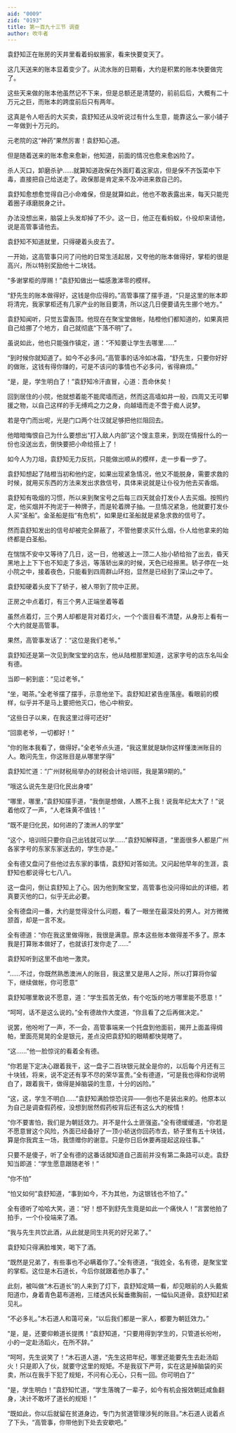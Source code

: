 ```yaml
---
aid: "0009"
zid: "0193"
title: 第一百九十三节 调查
author: 吹牛者
---
```


袁舒知正在账房的天井里看着蚂蚁搬家，看来快要变天了。

这几天送来的账本显着变少了。从流水账的日期看，大约是积累的账本快要做完了。

这些天来做的账本他虽然记不下来，但是总额还是清楚的，前前后后，大概有二十万元之巨，而账本的跨度前后只有两年。

这真是令人咂舌的大买卖，袁舒知还从没听说过有什么生意，能靠这么一家小铺子一年做到十万元的。

元老院的这“神药”果然厉害！袁舒知心道。

但是随着送来的账本愈来愈新，他知道，前面的情况也愈来愈凶险了。

杀人灭口，卸磨杀驴……就算知道政保在外面盯着这家店，但是保不齐饭菜中下毒，直接把自己给送走了。政保那是肯定来不及冲进来救自己的。

袁舒知愈想愈觉得自己小命难保，但是就算如此，他也不敢表露出来，每天只能兜着圈子琢磨脱身之计。

办法没想出来，脑袋上头发却掉了不少。这一日，他正在看蚂蚁，仆役却来请他，说是高管事请他去。

袁舒知不知道就里，只得硬着头皮去了。

一开始，这高管事只问了问他的日常生活起居，又夸他的账本做得好，掌柜的很是高兴，所以特别奖励他十二块钱。

“多谢掌柜的厚赐！”袁舒知做出一幅感激涕零的模样。

“舒先生的账本做得好，这钱是你应得的。”高管事摆了摆手道，“只是这里的账本即将清完，我家掌柜还有几家产业的账目要清，所以这几日便要请先生挪个地方。”

袁舒知闻听，只觉五雷轰顶。他现在在聚宝堂做帐，陆橙他们都知道的，如果真把自己给挪了个地方，自己就彻底“下落不明”了。

虽说如此，他也只能强作镇定，道：“不知要让学生去哪里……”

“到时候你就知道了。如今不必多问。”高管事的话冷如冰霜，“舒先生，只要你好好的做账，这钱有得你赚的，可是不该问的事情也不必多问，省得麻烦。”

“是，是，学生明白了！”袁舒知冷汗直冒，心道：吾命休矣！

回到居住的小院，他就想着能不能爬墙而逃，然而这高墙如井一般，四周又无可攀援之物，以自己这样的手无缚鸡之力之身，向越墙而走不啻于痴人说梦。

若是夺门而出呢，光是门口两个壮汉就足够把他拦阻回去。

他暗暗悔恨自己为什么要想出“打入敌人内部”这个馊主意来，到现在情报什么的一份也没送出去，倒快要把小命给搭上了！

如今人为刀俎，袁舒知无力反抗，只能做出顺从的模样，走一步看一步了。

袁舒知想起了陆橙当初和他约定，如果出现紧急情况，他又不能脱身，需要求救的时候，就用买东西的方法来发出求救信号，具体来说就是让仆役为他去买香烟。

袁舒知有吸烟的习惯，所以来到聚宝号之后每三四天就会打发仆人去买烟。按照约定，他买烟并不拘泥于一种牌子，而是轮着牌子抽。一旦情况紧急，他就要打发仆人买“圣船”。金圣船是指“有危机”，如果是红圣船就是紧急求救的信号了。

然而袁舒知发出的信号却被完全屏蔽了，不管他要求买什么烟，仆人给他拿来的始终都是白圣船。

在惴惴不安中又等待了几日，这一日，他被送上一顶二人抬小轿给抬了出去，昏天黑地上上下下也不知走了多远，等落轿出来的时候，天色已经擦黑。轿子停在一处小院之中，接着夜色，只能看到四周群山环抱，显然是已经到了深山之中了。

袁舒知硬着头皮下了轿子，被人带到了院中正房。

正房之中点着灯，有三个男人正端坐着等着

虽然点着灯，三个男人却都是背对着灯火，一个个面目看不清楚，从身形上看有一个大约就是高管事。

果然，高管事发话了：“这位是我们老爷。”

袁舒知还是第一次见到聚宝堂的店东，他从陆橙那里知道，这家字号的店东名叫全有德。

当即一躬到底：“见过老爷。”

“坐，喝茶。”全老爷摆了摆手，示意他坐下。袁舒知赶紧告座落座。看眼前的模样，似乎并不是马上要把他灭口，他心中稍安。

“这些日子以来，在我这里过得可还好”

“回禀老爷，一切都好！”

“你的账本我看了，做得好。”全老爷点头道，“我这里就是缺你这样懂澳洲账目的人。敢问先生，你这账目是从哪里学得”

袁舒知忙道：“广州财税局举办的财税会计培训班，我是第9期的。”

“哦这么说先生是归化民出身喽”

“哪里，哪里，”袁舒知摆手道，“我倒是想做，人瞧不上我！说我年纪太大了！”说着他叹了一声，“人老珠黄不值钱！”

“既不是归化民，如何进的了澳洲人的学堂”

“这个，培训班只要你自己出钱就可以学……”袁舒知解释道，“里面很多人都是广州各家字号的东家东家送去的，学生亦是。”

全有德又盘问了些他过去东家的事情，袁舒知对答如流。又问起他早年的生涯，袁舒知也都说得七七八八。

这一盘问，倒让袁舒知上了心。因为他到聚宝堂，高管事也没问得如此的详细，若真要灭他的口，似乎无此必要。



全有德盘问一番，大约是觉得没什么问题，看了一眼坐在最深处的男人。对方微微颔首，却是一言不发。

全有德道：“你在我这里做得账，我很是满意。原本这些账本做得差不多了。原本我是打算账本做好了，也就该打发你走了……”

袁舒知听到这里不由地一激灵。

“……不过，你既然熟悉澳洲人的账目，我这里又是用人之际，所以打算将你留下，继续做帐，你可愿意”

袁舒知哪里敢说不愿意，道：“学生孤苦无依，有个吃饭的地方哪里能不愿意！”

“呵呵，话不是这么说的。”全有德故作大度道，“你且看了之后再做决定。”

说罢，他吩咐了一声，不一会，高管事端来一个托盘到他面前，揭开上面盖得绸帕，里面亮晃晃的全是银元，差点没把袁舒知的眼睛都快晃瞎了。

“这……”他一脸惊诧的看着全有德。

“你若是下定决心跟着我干，这一盘子二百块银元就全是你的，以后每个月还有三十块钱，将来，说不定还有享不尽的荣华富贵。”全有德道，“可是我也得和你说明白了，跟着我干，做得是掉脑袋的生意，十分的凶险。”

“这，这，学生不明白……”袁舒知满脸惊恐诧异――倒也不是装出来的。他原本以为自己是调查假药桉，没想到居然假药桉背后还有这么大的桉情！

“你不要害怕，我们是为朝廷效力。并不是什么土匪强盗。”全有德缓缓道，“你若是不愿意冒这个风险，外面已经备好了一顶小轿送你回药市去，轿子里有五十块钱，算是你我宾主一场，我馈赠你的谢意。只是你日后休要再提起这段往事。”

只要不是傻子，听了全有德的这番话就知道自己面前并没有第二条路可以走。袁舒知当即道：“学生愿意跟随老爷！”

“你不怕”

“怕又如何”袁舒知道，“事到如今，不为其他，为这银钱也不怕了。”

全有德听了哈哈大笑，道：“好！想不到舒先生竟是如此一个痛快人！”言罢他拍了拍手，一个仆役端来了酒。

“我与先生共饮此酒，从此就是同生共死的好兄弟了。”

袁舒知只得满脸堆笑，喝下了酒。

“既然是兄弟了，有些事也不必瞒着你了。”全有德道，“我姓全，名有德，是聚宝堂的掌柜。这位是木石道长，今后你就跟着他办事了。”

此刻，被叫做“木石道长”的人来到了灯下，袁舒知定睛一看，却见眼前的人头戴紫阳道巾，身着青色葛布道袍，三缕透风长髯垂撒胸前，一幅仙风道骨。袁舒知赶紧见礼。

“不必多礼。”木石道人和蔼可亲，“以后我们都是一家人，都要为朝廷效力。”

“是，是，还要仰赖道长提携！”袁舒知道，“只要用得到学生的，只管道长吩咐，小的一定赴汤蹈火，在所不辞。”

“呵呵，先生说笑了！”木石道人道，“先生这把年纪，哪里还能要先生去赴汤蹈火！只是即入了伙，就要守这里的规矩。不是我驭下严苛，实在这是掉脑袋的买卖，所以在我手下犯了规矩，不问有心无心，只有一回。你可明白了”

“是，学生明白！”袁舒知忙道，“学生落魄了一辈子，如今有机会报效朝廷咸鱼翻身，决计不敢坏了道长的规矩！”

“既如此，你以后就留在贫道身边，专门为贫道管理涉髡的账目。”木石道人说着点了下头，“高管事，你带他到下处去安歇吧。”

